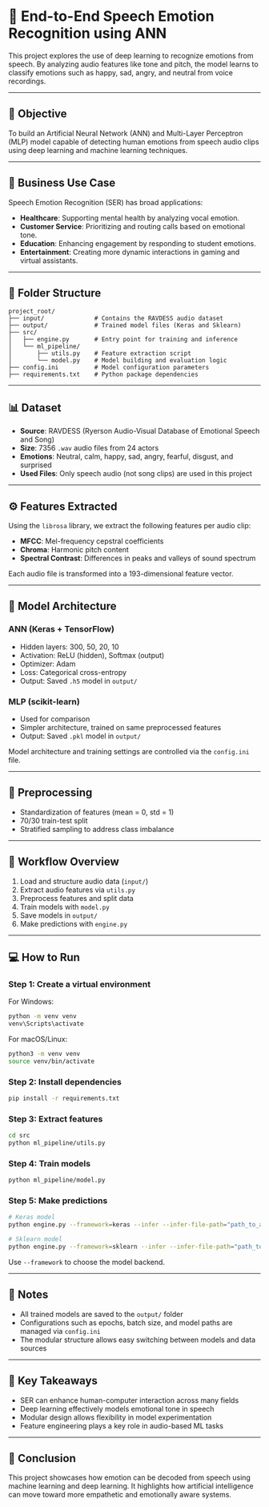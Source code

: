 
# 🎤 End-to-End Speech Emotion Recognition using ANN

This project explores the use of deep learning to recognize emotions from speech. By analyzing audio features like tone and pitch, the model learns to classify emotions such as happy, sad, angry, and neutral from voice recordings.

---

## 🎯 Objective

To build an Artificial Neural Network (ANN) and Multi-Layer Perceptron (MLP) model capable of detecting human emotions from speech audio clips using deep learning and machine learning techniques.

---

## 🧪 Business Use Case

Speech Emotion Recognition (SER) has broad applications:

- **Healthcare**: Supporting mental health by analyzing vocal emotion.
- **Customer Service**: Prioritizing and routing calls based on emotional tone.
- **Education**: Enhancing engagement by responding to student emotions.
- **Entertainment**: Creating more dynamic interactions in gaming and virtual assistants.

---

## 📁 Folder Structure

```
project_root/
├── input/              # Contains the RAVDESS audio dataset
├── output/             # Trained model files (Keras and Sklearn)
├── src/
│   ├── engine.py       # Entry point for training and inference
│   └── ml_pipeline/
│       ├── utils.py    # Feature extraction script
│       └── model.py    # Model building and evaluation logic
├── config.ini          # Model configuration parameters
├── requirements.txt    # Python package dependencies
```

---

## 📊 Dataset

- **Source**: RAVDESS (Ryerson Audio-Visual Database of Emotional Speech and Song)
- **Size**: 7356 `.wav` audio files from 24 actors
- **Emotions**: Neutral, calm, happy, sad, angry, fearful, disgust, and surprised
- **Used Files**: Only speech audio (not song clips) are used in this project

---

## ⚙️ Features Extracted

Using the `librosa` library, we extract the following features per audio clip:

- **MFCC**: Mel-frequency cepstral coefficients
- **Chroma**: Harmonic pitch content
- **Spectral Contrast**: Differences in peaks and valleys of sound spectrum

Each audio file is transformed into a 193-dimensional feature vector.

---

## 🧠 Model Architecture

### ANN (Keras + TensorFlow)
- Hidden layers: 300, 50, 20, 10
- Activation: ReLU (hidden), Softmax (output)
- Optimizer: Adam
- Loss: Categorical cross-entropy
- Output: Saved `.h5` model in `output/`

### MLP (scikit-learn)
- Used for comparison
- Simpler architecture, trained on same preprocessed features
- Output: Saved `.pkl` model in `output/`

Model architecture and training settings are controlled via the `config.ini` file.

---

## 🧪 Preprocessing

- Standardization of features (mean = 0, std = 1)
- 70/30 train-test split
- Stratified sampling to address class imbalance

---

## 🔁 Workflow Overview

1. Load and structure audio data (`input/`)
2. Extract audio features via `utils.py`
3. Preprocess features and split data
4. Train models with `model.py`
5. Save models in `output/`
6. Make predictions with `engine.py`

---

## 💻 How to Run

### Step 1: Create a virtual environment

For Windows:
```bash
python -m venv venv
venv\Scripts\activate
```

For macOS/Linux:
```bash
python3 -m venv venv
source venv/bin/activate
```

### Step 2: Install dependencies
```bash
pip install -r requirements.txt
```

### Step 3: Extract features
```bash
cd src
python ml_pipeline/utils.py
```

### Step 4: Train models
```bash
python ml_pipeline/model.py
```

### Step 5: Make predictions
```bash
# Keras model
python engine.py --framework=keras --infer --infer-file-path="path_to_audio.wav"

# Sklearn model
python engine.py --framework=sklearn --infer --infer-file-path="path_to_audio.wav"
```

Use `--framework` to choose the model backend.

---

## 📌 Notes

- All trained models are saved to the `output/` folder
- Configurations such as epochs, batch size, and model paths are managed via `config.ini`
- The modular structure allows easy switching between models and data sources

---

## 🧠 Key Takeaways

- SER can enhance human-computer interaction across many fields
- Deep learning effectively models emotional tone in speech
- Modular design allows flexibility in model experimentation
- Feature engineering plays a key role in audio-based ML tasks

---

## 📍 Conclusion

This project showcases how emotion can be decoded from speech using machine learning and deep learning. It highlights how artificial intelligence can move toward more empathetic and emotionally aware systems.

